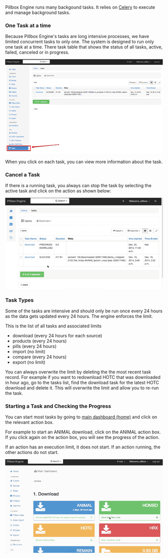 Pillbox Engine runs many backgound tasks. It relies on [Celery](http://www.celeryproject.org) to execute and manage background tasks.

### One Task at a time

Because Pillbox Engine's tasks are long intensive processes, we have limited concurrent tasks to only one. The system is designed to run only one task at a time. There task table that shows the status of all tasks, active, failed, canceled or in progress.

![tasks](img/tasks.png)

When you click on each task, you can view more information about the task.

### Cancel a Task

If there is a running task, you always can stop the task by selecting the active task and click on the action as shown below:

![cancel_task](img/cancel_task.gif)

### Task Types

Some of the tasks are intensive and should only be run once every 24 hours as the data gets updated every 24 hours. The engine enforces the limit.

This is the list of all tasks and associated limits

- download (every 24 hours for each source)
- products (every 24 hours)
- pills (every 24 hours)
- import (no limit)
- compare (every 24 hours)
- export (no limit)

You can always overwrite the limit by deleting the the most recent task record. For example if you want to redownload HOTC that was downloaded in hour ago, go to the tasks list, find the download task for the latest HOTC download and delete it. This will overwrite the limit and allow you to re-run the task.

### Starting a Task and Checking the Progress

You can start most tasks by going to [main dashboard (home)](http://localhost:5000/) and click on the relevant action box.

For example to start an ANIMAL download, click on the ANIMAL action box. If you click again on the action box, you will see the progress of the action.

If an action has an execution limit, it does not start. If an action running, the other actions do not start.

![task progress](img/task_progress.gif)



